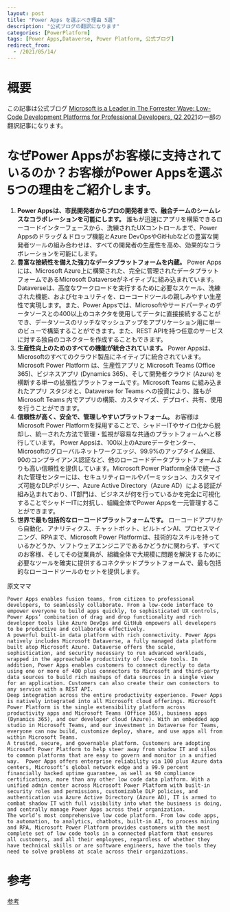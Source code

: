 ```yaml
---
layout: post
title: "Power Apps を選ぶべき理由 5選"
description: "公式ブログの翻訳になります"
categories: [PowerPlatform]
tags: [Power Apps,Dataverse, Power Platform, 公式ブログ]
redirect_from:
  - /2021/05/14/
---
```


#  概要

この記事は公式ブログ
[Microsoft is a Leader in The Forrester Wave: Low-Code Development Platforms for Professional Developers, Q2 2021](https://powerapps.microsoft.com/ja-jp/blog/microsoft-is-a-leader-in-the-forrester-wave-low-code-development-platforms-q2-2021/)の一部の翻訳記事になります。



# なぜPower Appsがお客様に支持されているのか？お客様がPower Appsを選ぶ5つの理由をご紹介します。



1.  **Power Appsは、市民開発者からプロの開発者まで、融合チームのシームレスなコラボレーションを可能にします。** 誰もが迅速にアプリを構築できるローコードインターフェースから、洗練されたUXコントロールまで、Power Appsのドラッグ＆ドロップ機能とAzure DevOpsやGitHubなどの豊富な開発者ツールの組み合わせは、すべての開発者の生産性を高め、効果的なコラボレーションを可能にします。
2. **豊富な接続性を備えた強力なデータプラットフォームを内蔵。** Power Appsには、Microsoft Azure上に構築された、完全に管理されたデータプラットフォームであるMicrosoft Dataverseがネイティブに組み込まれています。Dataverseは、高度なワークロードを実行するために必要なスケール、洗練された機能、およびセキュリティを、ローコードツールの親しみやすい生産性で実現します。また、Power Appsでは、Microsoftやサードパーティのデータソースとの400以上のコネクタを使用してデータに直接接続することができ、データソースのリッチなマッシュアップをアプリケーション用に単一のビューで構築することができます。また、REST APIを持つ任意のサービスに対する独自のコネクターを作成することもできます。
3. **生産性向上のためのすべての機能が統合されています。** Power Appsは、Microsoftのすべてのクラウド製品にネイティブに統合されています。Microsoft Power Platform は、生産性アプリと Microsoft Teams (Office 365)、ビジネスアプリ (Dynamics 365)、そして開発者クラウド (Azure) を横断する単一の拡張性プラットフォームです。Microsoft Teams に組み込まれたアプリ スタジオと、Dataverse for Teams への投資により、誰もが Microsoft Teams 内でアプリの構築、カスタマイズ、デプロイ、共有、使用を行うことができます。
4. **信頼性が高く、安全で、管理しやすいプラットフォーム。** お客様はMicrosoft Power Platformを採用することで、シャドーITやサイロ化から脱却し、統一された方法で管理・監視が容易な共通のプラットフォームへと移行しています。 Power Appsは、100以上のAzureデータセンター、Microsoftのグローバルネットワークエッジ、99.9%のアップタイム保証、90のコンプライアンス認証など、他のローコードデータプラットフォームよりも高い信頼性を提供しています。Microsoft Power Platform全体で統一された管理センターには、セキュリティロールやパーミッション、カスタマイズ可能なDLPポリシー、Azure Active Directory（Azure AD）による認証が組み込まれており、IT部門は、ビジネスが何を行っているかを完全に可視化することでシャドーITに対抗し、組織全体でPower Appsを一元管理することができます。
5. **世界で最も包括的なローコードプラットフォームです。** ローコードアプリから自動化、アナリティクス、チャットボット、ビルトインAI、プロセスマイニング、RPAまで、Microsoft Power Platformは、技術的なスキルを持っているかどうか、ソフトウェアエンジニアであるかどうかに関わらず、すべてのお客様、そしてその従業員が、組織全体で大規模に問題を解決するために必要なツールを確実に提供するコネクテッドプラットフォームで、最も包括的なローコードツールのセットを提供します。




原文ママ

```
Power Apps enables fusion teams, from citizen to professional developers, to seamlessly collaborate. From a low-code interface to empower everyone to build apps quickly, to sophisticated UX controls, Power Apps’ combination of drag and drop functionality and rich developer tools like Azure DevOps and GitHub empowers all developers to be productive and collaborate effectively.
A powerful built-in data platform with rich connectivity. Power Apps natively includes Microsoft Dataverse, a fully managed data platform built atop Microsoft Azure. Dataverse offers the scale, sophistication, and security necessary to run advanced workloads, wrapped in the approachable productivity of low-code tools. In addition, Power Apps enables customers to connect directly to data using one or more of 400 plus connectors to Microsoft and third-party data sources to build rich mashups of data sources in a single view for an application. Customers can also create their own connectors to any service with a REST API.
Deep integration across the entire productivity experience. Power Apps is natively integrated into all Microsoft cloud offerings. Microsoft Power Platform is the single extensibility platform across productivity apps and Microsoft Teams (Office 365), business apps (Dynamics 365), and our developer cloud (Azure). With an embedded app studio in Microsoft Teams, and our investment in Dataverse for Teams, everyone can now build, customize deploy, share, and use apps all from within Microsoft Teams.
A trusted, secure, and governable platform. Customers are adopting Microsoft Power Platform to help steer away from shadow IT and silos to common platforms that are easy to govern and monitor in a unified way.  Power Apps offers enterprise reliability via 100 plus Azure data centers, Microsoft’s global network edge and a 99.9 percent financially backed uptime guarantee, as well as 90 compliance certifications, more than any other low code data platform. With a unified admin center across Microsoft Power Platform with built-in security roles and permissions, customizable DLP policies, and authentication via Azure Active Directory (Azure AD), IT is armed to combat shadow IT with full visibility into what the business is doing, and centrally manage Power Apps across their organization.
The world’s most comprehensive low code platform. From low code apps, to automation, to analytics, chatbots, built-in AI, to process mining and RPA, Microsoft Power Platform provides customers with the most complete set of low code tools in a connected platform that ensures all customers, and all their employees, regardless of whether they have technical skills or are software engineers, have the tools they need to solve problems at scale across their organizations.
```


# 参考

[参考](https://powerapps.microsoft.com/ja-jp/blog/microsoft-is-a-leader-in-the-forrester-wave-low-code-development-platforms-q2-2021/)

